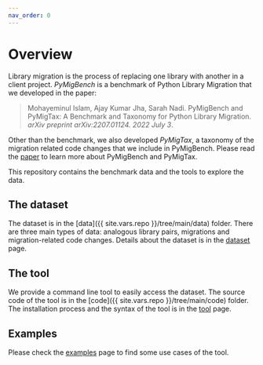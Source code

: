 ```yaml
---
nav_order: 0
---
```

# Overview
Library migration is the process of replacing one library with another in a client project.
_PyMigBench_ is a benchmark of Python Library Migration that we developed in the paper:
> Mohayeminul Islam, Ajay Kumar Jha, Sarah Nadi.
> PyMigBench and PyMigTax: A Benchmark and Taxonomy for Python Library Migration.
> _arXiv preprint arXiv:2207.01124. 2022 July 3_.

Other than the benchmark, we also developed _PyMigTax_,
a taxonomy of the migration related code changes that we include in PyMigBench.
Please read the [paper](https://arxiv.org/abs/2207.01124) to learn more about PyMigBench and PyMigTax.

This repository contains the benchmark data and the tools to explore the data.

## The dataset
The dataset is in the [data]({{ site.vars.repo }}/tree/main/data) folder. There are three main types of data: 
analogous library pairs, migrations and migration-related code changes.
Details about the dataset is in the [dataset](dataset) page.

## The tool
We provide a command line tool to easily access the dataset.
The source code of the tool is in the [code]({{ site.vars.repo }}/tree/main/code) folder.
The installation process and the syntax of the tool is in the [tool](tool) page.

## Examples
Please check the [examples](examples) page to find some use cases of the tool.
